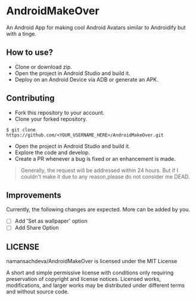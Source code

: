 # AndroidMakeOver
An Android App for making cool Android Avatars similar to Androidify but with a tinge.

## How to use?
* Clone or download zip.
* Open the project in Android Studio and build it.
* Deploy on an Android Device via ADB or generate an APK.

## Contributing
* Fork this repository to your account.
* Clone your forked repository.
```
$ git clone https://github.com/<YOUR_USERNAME_HERE>/AndroidMakeOver.git
```
* Open the project in Android Studio and build it.
* Explore the code and develop.
* Create a PR whenever a bug is fixed or an enhancement is made.

> Generally, the request will be addressed within 24 hours. But if I couldn't make it due to any reason,please do not consider me DEAD.

## Improvements
Currently, the following changes are expected. More can be added by you.
- [ ] Add 'Set as wallpaper' option
- [ ] Add Share Option

## LICENSE
namansachdeva/AndroidMakeOver is licensed under the MIT License

A short and simple permissive license with conditions only requiring preservation of copyright and license notices.
Licensed works, modifications, and larger works may be distributed under different terms and without source code.
